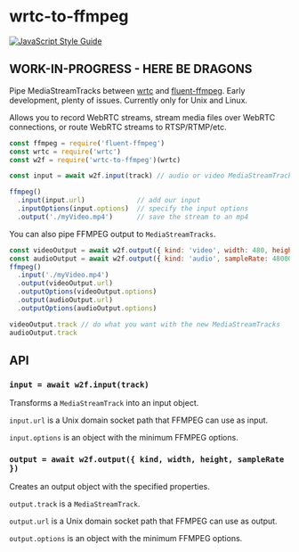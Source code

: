 # wrtc-to-ffmpeg

[![JavaScript Style Guide](https://img.shields.io/badge/code_style-standard-brightgreen.svg)](https://standardjs.com)

## WORK-IN-PROGRESS - HERE BE DRAGONS

Pipe MediaStreamTracks between [wrtc](https://github.com/node-webrtc/node-webrtc) and [fluent-ffmpeg](https://github.com/fluent-ffmpeg/node-fluent-ffmpeg). Early development, plenty of issues. Currently only for Unix and Linux.

Allows you to record WebRTC streams, stream media files over WebRTC connections, or route WebRTC streams to RTSP/RTMP/etc. 

```javascript
const ffmpeg = require('fluent-ffmpeg')
const wrtc = require('wrtc')
const w2f = require('wrtc-to-ffmpeg')(wrtc)

const input = await w2f.input(track) // audio or video MediaStreamTrack

ffmpeg()
  .input(input.url)             // add our input
  .inputOptions(input.options)  // specify the input options
  .output('./myVideo.mp4')      // save the stream to an mp4
```

You can also pipe FFMPEG output to `MediaStreamTracks`.

```javascript
const videoOutput = await w2f.output({ kind: 'video', width: 480, height: 360 })
const audioOutput = await w2f.output({ kind: 'audio', sampleRate: 48000 })
ffmpeg()
  .input('./myVideo.mp4')  
  .output(videoOutput.url)  					
  .outputOptions(videoOutput.options) 
  .output(audioOutput.url)  					
  .outputOptions(audioOutput.options) 

videoOutput.track // do what you want with the new MediaStreamTracks
audioOutput.track
```

## API
### `input = await w2f.input(track)`

Transforms a `MediaStreamTrack` into an input object.

`input.url` is a Unix domain socket path that FFMPEG can use as input.

`input.options` is an object with the minimum FFMPEG options.

### `output = await w2f.output({ kind, width, height, sampleRate })`

Creates an output object with the specified properties.

`output.track` is a `MediaStreamTrack`.

`output.url` is a Unix domain socket path that FFMPEG can use as output.
 
`output.options` is an object with the minimum FFMPEG options.

